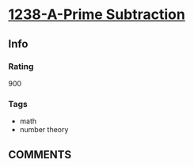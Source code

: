 # [1238-A-Prime Subtraction](https://codeforces.com/problemset/problem/1238/A)

## Info

### Rating

900

### Tags

- math
- number theory

## __COMMENTS__

> 
